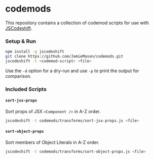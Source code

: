 # codemods

This repository contains a collection of codemod scripts for use with
[JSCodeshift](https://github.com/facebook/jscodeshift).

### Setup & Run

```sh
npm install -g jscodeshift
git clone https://github.com/JamieMason/codemods.git
jscodeshift -t <codemod-script> <file>
```

Use the `-d` option for a dry-run and use `-p` to print the output for
comparison.

### Included Scripts

#### `sort-jsx-props`

Sort props of JSX `<Component />` in A-Z order.

```sh
jscodeshift -t codemods/transforms/sort-jsx-props.js <file>
```

#### `sort-object-props`

Sort members of Object Literals in A-Z order.

```sh
jscodeshift -t codemods/transforms/sort-object-props.js <file>
```
